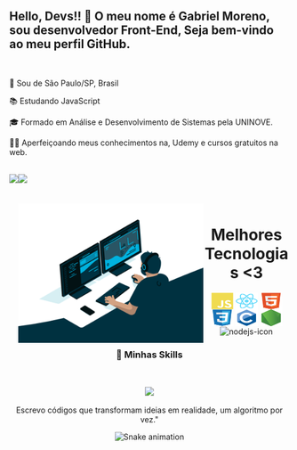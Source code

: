 ## Hello, Devs!! 👋 O meu nome é Gabriel Moreno, sou desenvolvedor Front-End, Seja bem-vindo ao meu perfil GitHub. 

<br>
<p>
🔰 Sou de São Paulo/SP, Brasil<br/>
  
📚 Estudando JavaScript<br/>

🎓 Formado em Análise e Desenvolvimento de Sistemas pela UNINOVE.<br/>

👨‍💻 Aperfeiçoando meus conhecimentos na, Udemy e cursos gratuitos na web.
</p>
<br/>


<div>
  
  <img  height="180em" src="https://github-readme-stats.vercel.app/api?username=MorenoSDev&show_icons=true&theme=great-gatsby&include_all_commits=true&count_private=true"/>
  <img align="left" height="180em" src="https://github-readme-stats.vercel.app/api/top-langs/?username=MorenoSDev&layout=compact&langs_count=16&theme=great-gatsby"/>
</div>
<br>

<div  align="center"> 
  <div style="display: inline_block"><br>
    <img align="left" height="250" alt="coding-time" src="code.gif">
    <h1 align="center">Melhores Tecnologias <3</h1>
    <img align="center" height="30" width="40" alt="js-icon"  src="https://raw.githubusercontent.com/devicons/devicon/master/icons/javascript/javascript-plain.svg">
    <img align="center" height="30" width="40" alt="react-icon" src="https://raw.githubusercontent.com/devicons/devicon/master/icons/react/react-original.svg">
    <img align="center" height="30" width="40" alt="html-icon" src="https://raw.githubusercontent.com/devicons/devicon/master/icons/html5/html5-original.svg">
    <img align="center" height="30" width="40" alt="css-icon" src="https://raw.githubusercontent.com/devicons/devicon/master/icons/css3/css3-original.svg">
    <img align="center" height="30" width="40" alt="c-icon" src="https://raw.githubusercontent.com/devicons/devicon/master/icons/c/c-original.svg">
    <img align="center" height="30" width="40" alt="nodejs-icon" src="https://raw.githubusercontent.com/devicons/devicon/master/icons/nodejs/nodejs-original.svg">
    <img align="center" height="30" width="40" alt="nodejs-icon" src="https://raw.githubusercontent.com/jmnote/z-icons/master/svg/cpp.svg">
   </div>



### 🚀 Minhas Skills ###
<div style="display: inline_block"><br/>
<p>
  <a href="https://skillicons.dev">
    <img src="https://skillicons.dev/icons?i=git,html,css,js,ts,react,tailwind" />
  </a>
</p> 
Escrevo códigos que transformam ideias em realidade, um algoritmo por vez."
</div>

![Snake animation](https://github.com/LuigiGF/LuigiGF/blob/output/github-contribution-grid-snake.svg)
